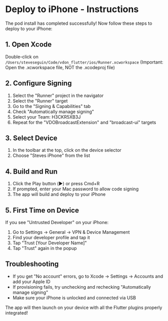 # Deploy to iPhone - Instructions

The pod install has completed successfully! Now follow these steps to deploy to your iPhone:

## 1. Open Xcode
Double-click on `/Users/steveseguin/Code/vdon_flutter/ios/Runner.xcworkspace`
(Important: Open the .xcworkspace file, NOT the .xcodeproj file)

## 2. Configure Signing
1. Select the "Runner" project in the navigator
2. Select the "Runner" target
3. Go to the "Signing & Capabilities" tab
4. Check "Automatically manage signing"
5. Select your Team: H3CKR5XB3J
6. Repeat for the "VDOBroadcastExtension" and "broadcast-ui" targets

## 3. Select Device
1. In the toolbar at the top, click on the device selector
2. Choose "Steves iPhone" from the list

## 4. Build and Run
1. Click the Play button (▶️) or press Cmd+R
2. If prompted, enter your Mac password to allow code signing
3. The app will build and deploy to your iPhone

## 5. First Time on Device
If you see "Untrusted Developer" on your iPhone:
1. Go to Settings → General → VPN & Device Management
2. Find your developer profile and tap it
3. Tap "Trust [Your Developer Name]"
4. Tap "Trust" again in the popup

## Troubleshooting
- If you get "No account" errors, go to Xcode → Settings → Accounts and add your Apple ID
- If provisioning fails, try unchecking and rechecking "Automatically manage signing"
- Make sure your iPhone is unlocked and connected via USB

The app will then launch on your device with all the Flutter plugins properly integrated!
